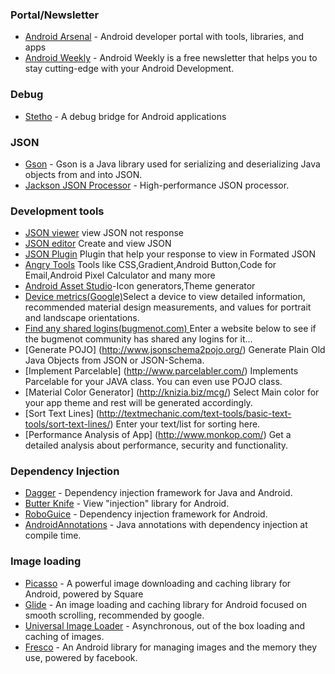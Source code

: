 ### Portal/Newsletter

- [Android Arsenal](https://android-arsenal.com/) - Android developer portal with tools, libraries, and apps
- [Android Weekly](http://androidweekly.net/) - Android Weekly is a free newsletter that helps you to stay cutting-edge with your Android Development.

### Debug 
- [Stetho](http://facebook.github.io/stetho/#integrations) - A debug bridge for Android applications

### JSON
- [Gson](https://github.com/google/gson) - Gson is a Java library used for serializing and deserializing Java objects from and into JSON.
- [Jackson JSON Processor](https://github.com/FasterXML/jackson) - High-performance JSON processor.

### Development tools 
- [JSON viewer](http://json.parser.online.fr/) view JSON not response 
- [JSON editor](http://www.jsoneditoronline.org/) Create and view JSON 
- [JSON Plugin](https://addons.mozilla.org/en-Us/firefox/addon/jsonview/) Plugin that help your response to view in Formated JSON
- [Angry Tools](http://angrytools.com/) Tools like CSS,Gradient,Android Button,Code for Email,Android Pixel Calculator and many more
- [Android Asset Studio](http://romannurik.github.io/AndroidAssetStudio/)-Icon generators,Theme generator
- [Device metrics(Google)](https://design.google.com/devices/)Select a device to view detailed information, recommended material design measurements, and values for portrait and landscape orientations.
- [Find any shared logins(bugmenot.com) ](http://bugmenot.com/)Enter a website below to see if the bugmenot community has shared any logins for it...
- [Generate POJO] (http://www.jsonschema2pojo.org/)  Generate Plain Old Java Objects from JSON or JSON-Schema.
- [Implement Parcelable] (http://www.parcelabler.com/) Implements Parcelable for your JAVA class. You can even use POJO class.
- [Material Color Generator] (http://knizia.biz/mcg/) Select Main color for your app theme and rest will be generated accordingly.
- [Sort Text Lines] (http://textmechanic.com/text-tools/basic-text-tools/sort-text-lines/) Enter your text/list for sorting here.
- [Performance Analysis of App] (http://www.monkop.com/) Get a detailed analysis about performance, security and functionality.

### Dependency Injection
- [Dagger](https://github.com/square/Dagger) - Dependency injection framework for Java and Android.
- [Butter Knife](http://jakewharton.github.io/butterknife/) - View "injection" library for Android.
- [RoboGuice](https://github.com/roboguice/roboguice) - Dependency injection framework for Android.
- [AndroidAnnotations](https://github.com/excilys/androidannotations) - Java annotations with dependency injection at compile time.

### Image loading
- [Picasso](https://github.com/square/picasso) - A powerful image downloading and caching library for Android, powered by Square
- [Glide](https://github.com/bumptech/glide) - An image loading and caching library for Android focused on smooth scrolling, recommended by google.
- [Universal Image Loader](https://github.com/nostra13/Android-Universal-Image-Loader) - Asynchronous, out of the box loading and caching of images.
- [Fresco](https://github.com/facebook/fresco) - An Android library for managing images and the memory they use, powered by facebook.
